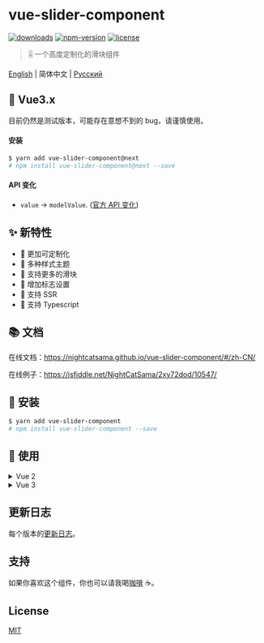 # vue-slider-component

[![downloads](https://img.shields.io/npm/dm/vue-slider-component.svg)][npm]
[![npm-version](https://img.shields.io/npm/v/vue-slider-component.svg)][npm]
[![license](https://img.shields.io/npm/l/express.svg)]()

> 🎚 一个高度定制化的滑块组件

[English][en] | 简体中文 | [Русский][ru]

## 🍉 Vue3.x

目前仍然是测试版本，可能存在意想不到的 bug，请谨慎使用。

#### 安装

```bash
$ yarn add vue-slider-component@next
# npm install vue-slider-component@next --save
```

#### API 变化

- `value` -> `modelValue`. ([官方 API 变化](https://v3-migration.vuejs.org/breaking-changes/v-model.html#v-model))

## ✨ 新特性

- 🍖 更加可定制化
- 👗 多种样式主题
- 🐳 支持更多的滑块
- 📌 增加标志设置
- 🎉 支持 SSR
- 🍒 支持 Typescript

## 📚 文档

在线文档：<https://nightcatsama.github.io/vue-slider-component/#/zh-CN/>

在线例子：<https://jsfiddle.net/NightCatSama/2xy72dod/10547/>

## 🎯 安装

```bash
$ yarn add vue-slider-component
# npm install vue-slider-component --save
```

## 🚀 使用

<details><summary>Vue 2</summary>

```vue
<template>
  <vue-slider v-model="value" />
</template>

<script>
import VueSlider from 'vue-slider-component'
import 'vue-slider-component/theme/antd.css'

export default {
  components: {
    VueSlider,
  },

  data() {
    return {
      value: 0,
    }
  },
}
</script>
```

</details>

<details><summary>Vue 3</summary>

```vue
<template>
  <vue-slider v-model="value" />
</template>

<script setup>
import { reactive, toRefs } from 'vue'
import VueSlider from 'vue-slider-component'
import 'vue-slider-component/theme/antd.css'

export default {
  setup() {
    const data = reactive({ value: 0 })
    return toRefs(data)
  },
}
</script>
```

</details>

## 更新日志

每个版本的[更新日志](https://github.com/NightCatSama/vue-slider-component/blob/master/CHANGELOG.md)。

## 支持

如果你喜欢这个组件，你也可以请我喝[咖啡](https://imgchr.com/i/ErWs1J) ☕。

## License

[MIT](https://github.com/NightCatSama/vue-slider-component/blob/master/LICENSE)

[npm]: https://www.npmjs.com/package/vue-slider-component
[en]: https://github.com/NightCatSama/vue-slider-component/blob/master/README.md
[ch]: https://github.com/NightCatSama/vue-slider-component/blob/master/README-CN.md
[ru]: https://github.com/NightCatSama/vue-slider-component/blob/master/README-RU.md
